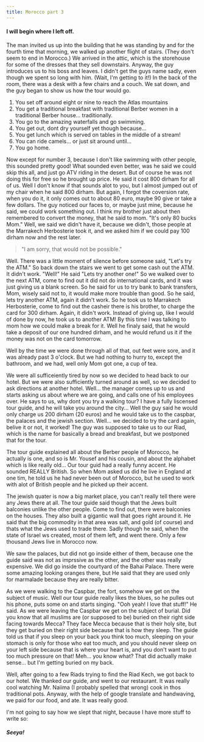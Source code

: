 ```yaml
---
title: Morocco part 3
---
```


#### I will begin where I left off.

The man invited us up into the building that he was standing by and for the fourth time that morning, we walked up another flight of stairs. (They don't seem to end in Morocco.) We arrived in the attic, which is the storehouse for some of the dresses that they sell downstairs. Anyway, the guy introduces us to his boss and leaves. I didn't get the guys name sadly, even though we spent so long with him. (Wait, I'm getting to it!) In the back of the room, there was a desk with a few chairs and a couch. We sat down, and the guy began to show us how the tour would go.

1. You set off around eight or nine to reach the Atlas mountains
2. You get a traditional breakfast with traditional Berber women in a traditional Berber house... traditionally.
3. You go to the amazing waterfalls and go swimming. 
4. You get out, dont dry yourself yet though because...
5. You get lunch which is served on tables in the middle of a stream!
6. You can ride camels... or just sit around until...
7. You go home.

Now except for number 3, because I don't like swimming with other people, this sounded pretty good! What sounded even better, was he said we could skip this all, and just go ATV riding in the desert. But of course he was not doing this for free so he brought up price. He said it cost 800 dirham for all of us. Well I don't know if that sounds alot to you, but I almost jumped out of my chair when he said 800 dirham. But again, I forgot the coversion rate, when you do it, it only comes out to about 80 euro, maybe 90 give or take a few dollars. The guy noticed our faces to, or maybe just mine, because he said, we could work something out. I think my brother just about then remembered to convert the money, that he said to mom. "It's only 80  bucks Mom." Well, we said we didn't have it, because we didn't, those people at the Marrakech Herbosterie took it, and we asked him if we could pay 100 dirham now and the rest later.

> "I am sorry, that would not be possible."

Well. There was a little moment of silence before someone said, "Let's try the ATM." So back down the stairs we went to get some cash out the ATM. It didn't work. "Well!" He said "Lets try another one!" So we walked over to the next ATM, come to find out it did not do international cards, and it was just giving us a blank screen. So he said for us to try bank to bank transfers, Mom, wisely said not to, it would make more trouble than good. So he said, lets try another ATM, again it didn't work. So he took us to Marrakech Herbosterie, come to find out the casheir there is his brother, to charge the card for 300 dirham. Again, it didn't work. Instead of giving up, like I would of done by now, he took us to another ATM!  By this time I was talking to mom how we could make a break for it. Well he finaly said, that he would take a deposit of our one hundred dirham, and he would refund us it if the money was not on the card tomorrow. 

Well by the time we were done through all of that, out feet were sore, and it was already past 3 o'clock. But we had nothing to hurry to, except the bathroom, and we had, well only Mom got one, a cup of tea.

We were all sufficeiently tired by now so we decided to head back to our hotel. But we were also sufficiently turned around as well, so we decided to ask directions at another hotel. Well... the manager comes up to us and starts asking us about where we are going, and calls one of his employees over. He says to us, why dont you try a walking tour? I have a fully liscensed tour guide, and he will take you around the city... Well the guy said he would only charge us 200 dirham (20 euros) and he would take us to the caspbar, the palaces and the jewish section. Well... we decided to try the card again, belive it or not, it worked! The guy was supposed to take us to our Riad, which is the name for basically a bread and breakfast, but we postponed that for the tour.

The tour guide explained all about the Berber people of Morocco, he actually is one, and so is Mr. Yousef and his cousin, and about the alphabet which is like really old... Our tour guid had a really funny accent. He sounded REALLY British. So when Mom asked us did he live in England at one tim, he told us he had never been out of Morocco, but he used to work with alot of British people and he picked up their accent. 

The jewish quater is now a big market place, you can't really tell there were any Jews there at all. The tour guide said though that the Jews built balconies unlike the other people. Come to find out, there were balconies on the houses. They also built a gigantic wall that goes right around it. He said that the big commodity in that area was salt, and gold (of course) and thats what the Jews used to trade there. Sadly though he said, when the state of Israel ws created, most of them left, and went there. Only a few thousand Jews live in Morocco now.

We saw the palaces, but did not go inside either of them, because one the guide said was not as imprssive as the other, and the other was really expensive. We did go inside the courtyard of the Bahai Palace. There were some amazing looking oranges there, but He said that they are used only for marmalade because they are really bitter.

As we were walking to the Caspbar, the fort, somehow we get on the subject of music. Well our tour guide really likes the blues, so he pulles out his phone, puts some on and starts singing. "Ooh yeah! I love that stuff!" He said. As we were leaving the Caspbar we get on the subject of burial. Did you know that all muslims are (or supposed to be) buried on their right side facing towards Mecca?
They face Mecca because that is their holy site, but they get buried on their right side because that is how they sleep. The guide told us that if you sleep on your back you think too much, sleeping on your stomach is only for those who eat too much, and you should never sleep on your left side because that is where your heart is, and you don't want to put too much pressure on that! Meh... you know what? That did actually make sense... but I'm getting buried on my back.

Well, after going to a few Riads trying to find the Riad Kech, we got back to our hotel. We thanked our guide, and went to our restaurant. It was really cool watching Mr. Naiima (I probably spelled that wrong) cook in thos traditional pots. Anyway, with the help of google translate and  handwaving, we paid for our food, and ate. It was really good.

I'm not going to say how we slept that night, because I have more stuff to write so:

##### Seeya!

